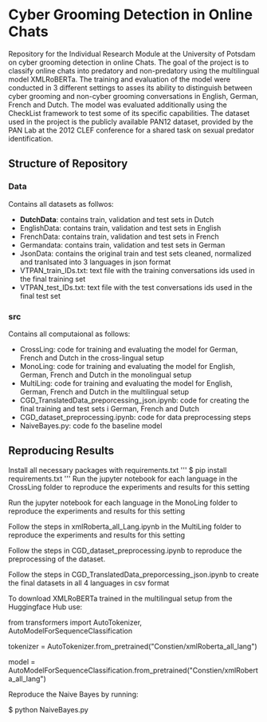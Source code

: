 # Cyber Grooming Detection in Online Chats
Repository for the Individual Research Module at the University of Potsdam on cyber grooming detection in online Chats.
The goal of the project is to classify online chats into predatory and non-predatory using the multilingual model XMLRoBERTa. The training and evaluation of the model were conducted in 3 different settings to asses its ability to distinguish between cyber grooming and non-cyber grooming conversations in English, German, French and Dutch. The model was evaluated additionally using the CheckList framework to test some of its specific capabilities. The dataset used in the project is the publicly available PAN12 dataset, provided by the PAN Lab at the 2012 CLEF conference for a shared task on sexual predator identification.

## Structure of Repository

### Data

Contains all datasets as follwos: 
- **DutchData**: contains train, validation and test sets in Dutch
- EnglishData: contains train, validation and test sets in English
- FrenchData: contains train, validation and test sets in French
- Germandata: contains train, validation and test sets in German
- JsonData: contains the original train and test sets cleaned, normalized and tranlsated into 3 languages in json format
- VTPAN_train_IDs.txt: text file with the training conversations ids used in the final training set 
- VTPAN_test_IDs.txt: text file with the test conversations ids used in the final test set

### src

Contains all computaional as follows: 
- CrossLing: code for training and evaluating the model for German, French and Dutch in the cross-lingual setup
- MonoLing: code for training and evaluating the model for English, German, French and Dutch in the monolingual setup
- MultiLing: code for training and evaluating the model for English, German, French and Dutch in the multilingual setup
- CGD_TranslatedData_preporcessing_json.ipynb: code for creating the final training and test sets i German, French and Dutch
- CGD_dataset_preprocessing.ipynb:  code for data preprocessing steps
- NaiveBayes.py: code fo the baseline model

## Reproducing Results

Install all necessary packages with requirements.txt
'''
$ pip install requirements.txt
'''
Run the jupyter notebook for each language in the CrossLing folder to reproduce the experiments and results for this setting

Run the jupyter notebook for each language in the MonoLing folder to reproduce the experiments and results for this setting 

Follow the steps in xmlRoberta_all_Lang.ipynb in the MultiLing folder to reproduce the experiments and results for this setting 

Follow the steps in CGD_dataset_preprocessing.ipynb to reproduce the preprocessing of the dataset. 

Follow the steps in CGD_TranslatedData_preporcessing_json.ipynb to create the final datasets in all 4 languages in csv format 

To download XMLRoBERTa trained in the multilingual setup from the Huggingface Hub use:

from transformers import AutoTokenizer, AutoModelForSequenceClassification

tokenizer = AutoTokenizer.from_pretrained("Constien/xmlRoberta_all_lang")

model = AutoModelForSequenceClassification.from_pretrained("Constien/xmlRoberta_all_lang")


Reproduce the Naive Bayes by running: 

$ python NaiveBayes.py
